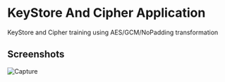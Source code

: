 
# KeyStore And Cipher Application

KeyStore and Cipher training using AES/GCM/NoPadding transformation

## Screenshots

![Capture](https://github.com/maryam2070/keystore-and-cipher-application/assets/75796502/59299817-1113-4f23-8c2a-84815fe3c5cc)
